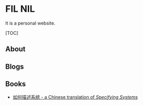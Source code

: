 # FIL NIL

It is a personal website.

[TOC]

## About

## Blogs

## Books

- [如何描述系统 - a Chinese translation of _Specifying Systems_](https://fniu.github.com/specifying-systems-cn)
